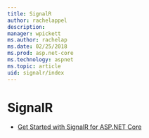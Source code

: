 ```yaml
---
title: SignalR
author: rachelappel
description: 
manager: wpickett
ms.author: rachelap
ms.date: 02/25/2018
ms.prod: asp.net-core
ms.technology: aspnet
ms.topic: article
uid: signalr/index
---
```

# SignalR

* [Get Started with SignalR for ASP.NET Core](get-started-signalr-core.md)